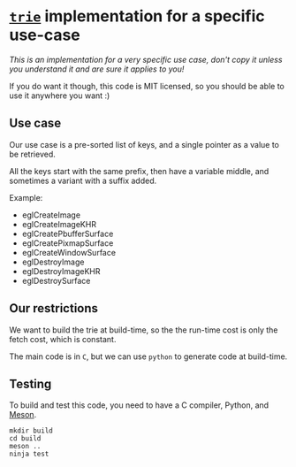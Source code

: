 # [`trie`](https://en.wikipedia.org/wiki/Trie) implementation for a specific use-case

*This is an implementation for a very specific use case, don't copy it
unless you understand it and are sure it applies to you!*

If you do want it though, this code is MIT licensed, so you should be
able to use it anywhere you want :)

## Use case

Our use case is a pre-sorted list of keys, and a single pointer as
a value to be retrieved.

All the keys start with the same prefix, then have a variable middle,
and sometimes a variant with a suffix added.

Example:
- eglCreateImage
- eglCreateImageKHR
- eglCreatePbufferSurface
- eglCreatePixmapSurface
- eglCreateWindowSurface
- eglDestroyImage
- eglDestroyImageKHR
- eglDestroySurface

## Our restrictions

We want to build the trie at build-time, so the the run-time cost is
only the fetch cost, which is constant.

The main code is in `C`, but we can use `python` to generate code at
build-time.

## Testing

To build and test this code, you need to have a C compiler, Python, and
[Meson](https://mesonbuild.com).

```
mkdir build
cd build
meson ..
ninja test
```

